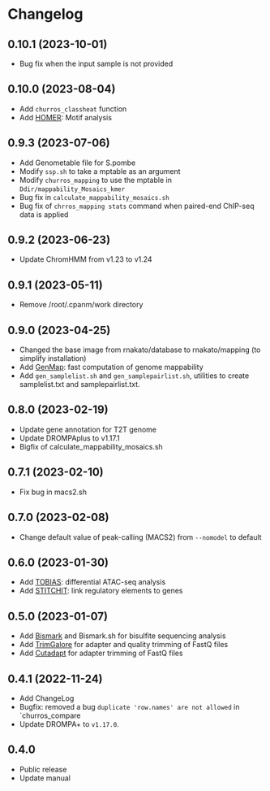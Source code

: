 # Changelog

## 0.10.1 (2023-10-01)
- Bug fix when the input sample is not provided

## 0.10.0 (2023-08-04)
- Add `churros_classheat` function
- Add [HOMER](http://homer.ucsd.edu/homer/): Motif analysis

## 0.9.3 (2023-07-06)
- Add Genometable file for S.pombe
- Modify `ssp.sh` to take a mptable as an argument
- Modify `churros_mapping` to use the mptable in `Ddir/mappability_Mosaics_kmer`
- Bug fix in `calculate_mappability_mosaics.sh`
- Bug fix of `chrros_mapping stats` command when paired-end ChIP-seq data is applied

## 0.9.2 (2023-06-23)
- Update ChromHMM from v1.23 to v1.24

## 0.9.1 (2023-05-11)
- Remove /root/.cpanm/work directory

## 0.9.0 (2023-04-25)
- Changed the base image from rnakato/database to rnakato/mapping (to simplify installation)
- Add [GenMap](https://github.com/cpockrandt/genmap): fast computation of genome mappability
- Add `gen_samplelist.sh` and `gen_samplepairlist.sh`, utilities to create samplelist.txt and samplepairlist.txt.

## 0.8.0 (2023-02-19)
- Update gene annotation for T2T genome
- Update DROMPAplus to v1.17.1
- Bigfix of calculate_mappability_mosaics.sh

## 0.7.1 (2023-02-10)
- Fix bug in macs2.sh

## 0.7.0 (2023-02-08)
- Change default value of peak-calling (MACS2) from `--nomodel` to default

## 0.6.0 (2023-01-30)
- Add [TOBIAS](https://github.com/loosolab/TOBIAS): differential ATAC-seq analysis
- Add [STITCHIT](https://github.com/SchulzLab/STITCHIT): link regulatory elements to genes

## 0.5.0 (2023-01-07)
- Add [Bismark](https://github.com/FelixKrueger/Bismark) and Bismark.sh for bisulfite sequencing analysis
- Add [TrimGalore](https://github.com/FelixKrueger/TrimGalore) for adapter and quality trimming of FastQ files
- Add [Cutadapt](https://cutadapt.readthedocs.io/en/stable/index.html) for adapter trimming of FastQ files

## 0.4.1 (2022-11-24)
- Add ChangeLog
- Bugfix: removed a bug `duplicate 'row.names' are not allowed` in `churros_compare
- Update DROMPA+ to `v1.17.0`.

## 0.4.0
- Public release
- Update manual
